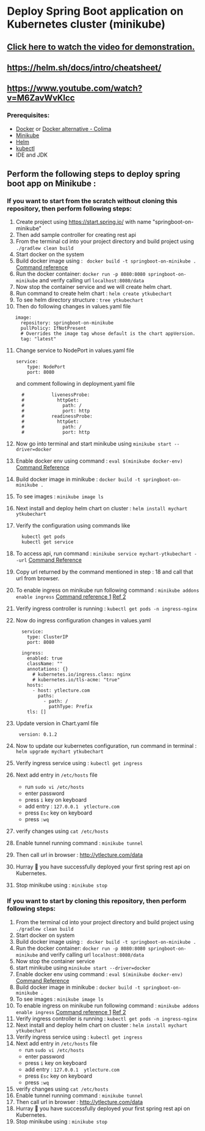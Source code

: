# Deploy Spring Boot application on Kubernetes cluster (minikube)

## [Click here to watch the video for demonstration.](https://youtu.be/M6ZavWvKlcc)
## https://helm.sh/docs/intro/cheatsheet/
## https://www.youtube.com/watch?v=M6ZavWvKlcc

### Prerequisites:
 - [Docker](https://docs.docker.com/engine/install/) or [Docker alternative - Colima](https://github.com/abiosoft/colima)
 - [Minikube](https://minikube.sigs.k8s.io/docs/start/)
 - [Helm](https://helm.sh/docs/intro/install/)
 - [kubectl](https://kubernetes.io/docs/tasks/tools/)
 - IDE and JDK


## Perform the following steps to deploy spring boot app on Minikube :

### If you want to start from the scratch without cloning this repository, then perform following steps:

1. Create project using https://start.spring.io/ with name "springboot-on-minikube"
2. Then add sample controller for creating rest api
3. From the terminal cd into your project directory and build project using ``` ./gradlew clean build ```
4. Start docker on the system
5. Build docker image using : ```  docker build -t springboot-on-minikube .  ```  [Command reference](https://minikube.sigs.k8s.io/docs/drivers/docker/)
6. Run the docker container: ``` docker run -p 8080:8080 springboot-on-minikube ``` and verify calling url ``` localhost:8080/data ```
7. Now stop the container service and we will create helm chart.
8. Run command to create helm chart :  ``` helm create ytkubechart ```
9. To see helm directory structure : ``` tree ytkubechart ```
10. Then do following changes in values.yaml file
 ```
    image:
      repository: springboot-on-minikube
      pullPolicy: IfNotPresent
      # Overrides the image tag whose default is the chart appVersion.
      tag: "latest"
 ```

11. Change service to NodePort in values.yaml file
    ```
    service:
        type: NodePort
        port: 8080
    ```

    and comment following in deployment.yaml file

    ```
      #          livenessProbe:
      #            httpGet:
      #              path: /
      #              port: http
      #          readinessProbe:
      #            httpGet:
      #              path: /
      #              port: http

    ```    
13. Now go into terminal and start minikube using ``` minikube start --driver=docker ```
14. Enable docker env using command :  ``` eval $(minikube docker-env)  ```  [Command Reference](https://minikube.sigs.k8s.io/docs/commands/docker-env/)
15. Build docker image in minikube : ``` docker build -t springboot-on-minikube . ```
16. To see images : ``` minikube image ls ```
17. Next install and deploy helm chart on cluster : ``` helm install mychart ytkubechart ```
18. Verify the configuration using commands like
    ```
      kubectl get pods
      kubectl get service
    ```
19. To access api, run command : ``` minikube service mychart-ytkubechart --url ```   [Command Reference](https://minikube.sigs.k8s.io/docs/handbook/accessing/#using-minikube-service-with-tunnel)
20. Copy url returned by the command mentioned in step : 18 and call that url from browser.
21. To enable ingress on minikube run following command :  ``` minikube addons enable ingress ```  [Command reference 1](https://kubernetes.io/docs/tasks/access-application-cluster/ingress-minikube/)  [Ref 2](https://minikube.sigs.k8s.io/docs/handbook/addons/ingress-dns/)
22. Verify ingress controller is running :  ``` kubectl get pods -n ingress-nginx ```
23. Now do ingress configuration changes in values.yaml
    ```
      service:
        type: ClusterIP
        port: 8080
    ```

    ```
      ingress:
        enabled: true
        className: ""
        annotations: {}
          # kubernetes.io/ingress.class: nginx
          # kubernetes.io/tls-acme: "true"
        hosts:
          - host: ytlecture.com
            paths:
              - path: /
                pathType: Prefix
        tls: []
    ```
24. Update version in Chart.yaml file
    ```
     version: 0.1.2
    ```
25. Now to update our kubernetes configuration, run command in terminal : ``` helm upgrade mychart ytkubechart ```
26. Verify ingress service using : ``` kubectl get ingress ```
27. Next add entry in ``` /etc/hosts ``` file
     - run ``` sudo vi /etc/hosts ```
     - enter password
     - press ``` i ``` key on keyboard
     - add entry : ``` 127.0.0.1  ytlecture.com ```
     - press ``` Esc ``` key on keyboard
     - press ``` :wq ```
       
27. verify changes using ``` cat /etc/hosts ```
28. Enable tunnel running command : ``` minikube tunnel ```
29. Then call url in browser : http://ytlecture.com/data
30. Hurray :clap:  you have successfully deployed your first spring rest api on Kubernetes.
31. Stop minikube using : ``` minikube stop ```     


### If you want to start by cloning this repository, then perform following steps:
1. From the terminal cd into your project directory and build project using ``` ./gradlew clean build ```
2. Start docker on system
3. Build docker image using : ```  docker build -t springboot-on-minikube .  ```
4. Run the docker container: ``` docker run -p 8080:8080 springboot-on-minikube ``` and verify calling url ``` localhost:8080/data ```
5. Now stop the container service 
6. start minikube using ``` minikube start --driver=docker ```
7. Enable docker env using command :  ``` eval $(minikube docker-env)  ```  [Command Reference](https://minikube.sigs.k8s.io/docs/commands/docker-env/)
8. Build docker image in minikube : ``` docker build -t springboot-on-minikube . ```
9. To see images : ``` minikube image ls ```
10. To enable ingress on minikube run following command :  ``` minikube addons enable ingress ```  [Command reference 1](https://kubernetes.io/docs/tasks/access-application-cluster/ingress-minikube/)  [Ref 2](https://minikube.sigs.k8s.io/docs/handbook/addons/ingress-dns/)
11. Verify ingress controller is running :  ``` kubectl get pods -n ingress-nginx ```
12. Next install and deploy helm chart on cluster : ``` helm install mychart ytkubechart ```
13. Verify ingress service using : ``` kubectl get ingress ```
14. Next add entry in ``` /etc/hosts ``` file
     - run ``` sudo vi /etc/hosts ```
     - enter password
     - press ``` i ``` key on keyboard
     - add entry : ``` 127.0.0.1  ytlecture.com ```
     - press ``` Esc ``` key on keyboard
     - press ``` :wq ```
15. verify changes using ``` cat /etc/hosts ```
16. Enable tunnel running command : ``` minikube tunnel ```
17. Then call url in browser : http://ytlecture.com/data
18. Hurray :clap:  you have successfully deployed your first spring rest api on Kubernetes.
19. Stop minikube using : ``` minikube stop ``` 

    
